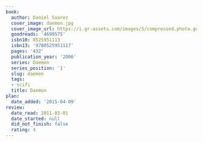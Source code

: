 ```yaml
---
book:
  author: Daniel Suarez
  cover_image: daemon.jpg
  cover_image_url: https://i.gr-assets.com/images/S/compressed.photo.goodreads.com/books/1432909825l/4699575._SX98_.jpg
  goodreads: '4699575'
  isbn10: 0525951113
  isbn13: '9780525951117'
  pages: '432'
  publication_year: '2006'
  series: Daemon
  series_position: '1'
  slug: daemon
  tags:
  - scifi
  title: Daemon
plan:
  date_added: '2015-04-09'
review:
  date_read: 2011-03-01
  date_started: null
  did_not_finish: false
  rating: 4
---
```

